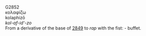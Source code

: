 <body>
  <p>G2852<br>  κολαφίζω  <br> kolaphizō  <br><i>kol-af-id‘-zo </i><br>From a derivative of the base of <a href="g2849.htm">2849</a>  to <i>rap</i> with the fist: - buffet.<br></p>
 </body>